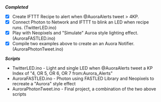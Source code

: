 
***Completed***  
- [X] Create IFTTT Recipe to alert when @AuoraAlerts tweet > 4KP. 
- [X] Connect Photon to Network and IFTTT to blink an LED when recipe runs.  (TwitterLED.ino)
- [X] Play with Neopixels and "Simulate" Auroa style lighting effect. (AuroraFASTLED.ino)
- [X] Compile two examples above to create an an Auora Notifier. (AuroraPhotonTweet.ino)     

***Scripts***  
* TwitterLED.ino - Light and single LED when @AuoraAlerts tweet a KP Index of "4, OR 5, OR 6, OR 7 from:Aurora_Alerts"  
* AuroraFASTLED.ino - Photon using FASTLED Library and Neopixels to recreate a "Aurora" style effect  
* AuroraPhotonTweet.ino - Final project, a combination of the two above scripts  
